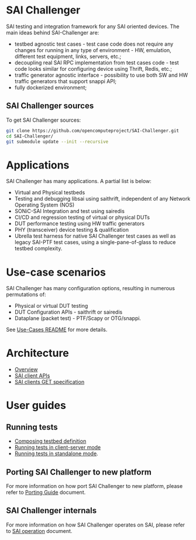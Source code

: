 # SAI Challenger
SAI testing and integration framework for any SAI oriented devices. The main ideas behind SAI-Challenger are:
- testbed agnostic test cases - test case code does not require any changes for running in any type of environment - HW, emulation, different test equipment, links, servers, etc.;
- decoupling real SAI RPC implementation from test cases code - test code looks similar for configuring device using Thrift, Redis, etc.;
- traffic generator agnostic interface - possibility to use both SW and HW traffic generators that support snappi API;
- fully dockerized environment;


## SAI Challenger sources

To get SAI Challenger sources:
```sh
git clone https://github.com/opencomputeproject/SAI-Challenger.git
cd SAI-Challenger/
git submodule update --init --recursive
```
# Applications
SAI Challenger has many applications. A partial list is below:
* Virtual and Physical testbeds
* Testing and debugging libsai using saithrift, independent of any Network Operating System (NOS)
* SONiC-SAI Integration and test using sairedis
* CI/CD and regression testing of virtual or physical DUTs
* DUT performance testing using HW traffic generators
* PHY (transceiver) device testing & qualification
* Ubrella test harness for native SAI Challenger test cases as well as legacy SAI-PTF test cases, using a single-pane-of-glass to reduce testbed complexity.

# Use-case scenarios
SAI Challenger has many configuration options, resulting in numerous permutations of:
* Physical or virtual DUT testing
* DUT Configuration APIs - saithrift or sairedis
* Dataplane (packet test) - PTF/Scapy or OTG/snappi.

See [Use-Cases README](usecases/README.md) for more details. 

# Architecture

- [Overview](./docs/architecture.md)
- [SAI client APIs](./docs/sai_clients.md)
- [SAI clients GET specification](./docs/client_attrs_spec.md)

# User guides

## Running tests

- [Composing testbed definition](./docs/testbed_definition.md)
- [Running tests in client-server mode](./docs/client_server_mode.md)
- [Running tests in standalone mode](./docs/standalone_mode.md).

## Porting SAI Challenger to new platform

For more information on how port SAI Challenger to new platform, please refer to [Porting Guide](docs/porting_guide.md) document.

## SAI Challenger internals

For more information on how SAI Challenger operates on SAI, please refer to [SAI operation](docs/sai_operation.md) document.

